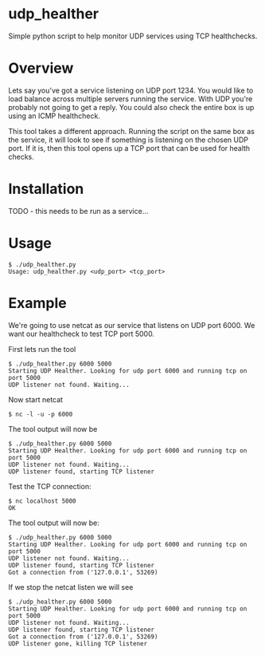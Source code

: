 udp\_healther
=============

Simple python script to help monitor UDP services using TCP healthchecks.

Overview
========

Lets say you've got a service listening on UDP port 1234. You would like to load balance across multiple servers running the service. With UDP you're probably not going to get a reply. You could also check the entire box is up using an ICMP healthcheck.

This tool takes a different approach. Running the script on the same box as the service, it will look to see if something is listening on the chosen UDP port. If it is, then this tool opens up a TCP port that can be used for health checks.

Installation
============

TODO - this needs to be run as a service...

Usage
========

    $ ./udp_healther.py
    Usage: udp_healther.py <udp_port> <tcp_port>

Example
=======

We're going to use netcat as our service that listens on UDP port 6000. We want our healthcheck to test TCP port 5000.

First lets run the tool

    $ ./udp_healther.py 6000 5000
    Starting UDP Healther. Looking for udp port 6000 and running tcp on port 5000
    UDP listener not found. Waiting...

Now start netcat

    $ nc -l -u -p 6000

The tool output will now be

    $ ./udp_healther.py 6000 5000
    Starting UDP Healther. Looking for udp port 6000 and running tcp on port 5000
    UDP listener not found. Waiting...
    UDP listener found, starting TCP listener

Test the TCP connection:

    $ nc localhost 5000
    OK

The tool output will now be:

    $ ./udp_healther.py 6000 5000
    Starting UDP Healther. Looking for udp port 6000 and running tcp on port 5000
    UDP listener not found. Waiting...
    UDP listener found, starting TCP listener
    Got a connection from ('127.0.0.1', 53269)

If we stop the netcat listen we will see

    $ ./udp_healther.py 6000 5000
    Starting UDP Healther. Looking for udp port 6000 and running tcp on port 5000
    UDP listener not found. Waiting...
    UDP listener found, starting TCP listener
    Got a connection from ('127.0.0.1', 53269)
    UDP listener gone, killing TCP listener

